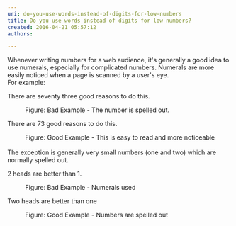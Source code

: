 ```yaml
---
uri: do-you-use-words-instead-of-digits-for-low-numbers
title: Do you use words instead of digits for low numbers?
created: 2016-04-21 05:57:12
authors:

---
```





<span class='intro'> Whenever writing numbers for a web
audience, it's generally a good idea to use numerals, especially for
complicated numbers. Numerals are more easily noticed when a page is scanned by
a user's eye.<br>For example&#58; </span>

<p class="ssw15-rteElement-GreyBox">​There are seventy three good reasons to do this.</p><dd class="ssw15-rteElement-FigureBad">Figure&#58; Bad Example - The number is spelled out.</dd><p class="ssw15-rteElement-GreyBox">There are 73 good reasons to do this.</p><div><dd class="ssw15-rteElement-FigureGood">Figure&#58; Good Example - This is easy to read and more noticeable</dd><br></div><div>The exception is generally very small numbers (one and two) which are normally spelled out.</div><p class="ssw15-rteElement-GreyBox">2 heads are better than 1.</p><dd class="ssw15-rteElement-FigureBad">Figure&#58; Bad Example - Numerals used</dd><p class="ssw15-rteElement-GreyBox">Two heads are better than one</p><dd class="ssw15-rteElement-FigureGood">Figure&#58; Good Example - Numbers are spelled out</dd>


